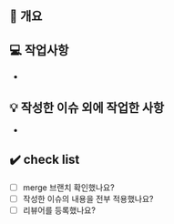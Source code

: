 ## 📖 개요

## 💻 작업사항

-

## 💡 작성한 이슈 외에 작업한 사항

-

## ✔️ check list
- [ ] merge 브랜치 확인했나요?
- [ ] 작성한 이슈의 내용을 전부 적용했나요?
- [ ] 리뷰어를 등록했나요?
